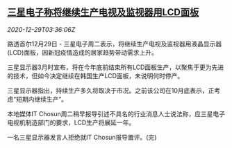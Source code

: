 <!--1609214094000-->
[三星电子称将继续生产电视及监视器用LCD面板](https://cn.reuters.com/article/samsung-lcd-production-covid-1229-idCNKBS29308W)
------

<div><i>2020-12-29T03:36:06Z</i></div><p>路透首尔12月29日 - 三星电子周二表示，将继续生产电视及监视器用液晶显示器(LCD)面板，因新冠疫情造成的居家趋势带动需求上升。</p><p>三星显示器3月时宣布，将在今年底前结束所有LCD面板生产，以聚焦于更为先进的技术，但如今决定继续在韩国生产LCD面板，未说明何时停产。</p><p>三星显示器指出，持续生产多久将取决于市况。之前该公司在10月底表示，正考虑“短期内继续生产”。</p><p>本地媒体IT Chosun周二稍早报导引述不具名的行业消息人士说法称，应三星电子电视机制造部门的要求，LCD生产将展延一年。</p><p>一名三星显示器发言人拒绝就IT Chosun报导置评。(完)</p>
